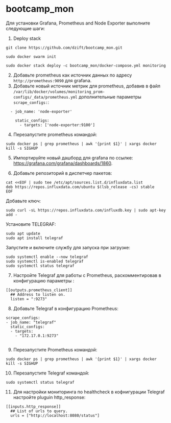 # bootcamp_mon

Для установки Grafana, Prometheus and Node Exporter выполните следующие шаги:
1. Deploy stack
```
git clone https://github.com/dzift/bootcamp_mon.git

sudo docker swarm init

sudo docker stack deploy -c bootcamp_mon/docker-compose.yml monitoring
```
2. Добавьте prometheus как источник данных по адресу `http://prometheus:9090` для grafana.
3. Добавьте новый источник метрик для prometheus, добавив в файл `/var/lib/docker/volumes/monitoring_prom-configs/_data/prometheus.yml` дополнительные параметры` scrape_configs:`:

```
  - job_name: 'node-exporter'

    static_configs:
      - targets: ['node-exporter:9100']
```

4. Перезапустите prometheus командой:

```
sudo docker ps | grep prometheus | awk '{print $1}' | xargs docker kill -s SIGHUP
```

5. Импортируйте новый дашборд для grafana по ссылке: https://grafana.com/grafana/dashboards/1860.

6. Добавьте репозиторий в диспетчер пакетов:

```
cat <<EOF | sudo tee /etc/apt/sources.list.d/influxdata.list
deb https://repos.influxdata.com/ubuntu $(lsb_release -cs) stable
EOF

```
Добавьте ключ:

```
sudo curl -sL https://repos.influxdata.com/influxdb.key | sudo apt-key add -

```
Установите TELEGRAF:

```
sudo apt update
sudo apt install telegraf

```

Запустите и включите службу для запуска при загрузке:
```
sudo systemctl enable --now telegraf
sudo systemctl is-enabled telegraf
sudo systemctl status telegraf
```

7.  Настройте Telegraf для работы с Prometheus, раскомментировав в конфигурацию параметры :

```
[[outputs.prometheus_client]]
  ## Address to listen on.
  listen = ":9273"
```

8. Добавьте Telegraf в конфигурацию Prometheus:

```
scrape_configs:
- job_name: "telegraf"
  static_configs:
  - targets:
    - "172.17.0.1:9273"
    
```

9. Перезапустите Prometheus командой:
```
sudo docker ps | grep prometheus | awk '{print $1}' | xargs docker kill -s SIGHUP
```

10. Перезапустите Telegraf командой:

```
sudo systemctl status telegraf
```

11. Для настройки мониторинга по healthcheck в кофнигурации Telegraf настройте pluguin http_response:

```
[[inputs.http_response]]
  ## List of urls to query.
  urls = ["http://localhost:8080/status"]
```